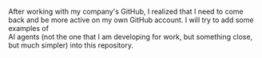 After working with my company's GitHub, I realized that I need to come back and be more active on my own GitHub account. I will try to add some examples of\
AI agents (not the one that I am developing for work, but something close, but much simpler) into this repository.
